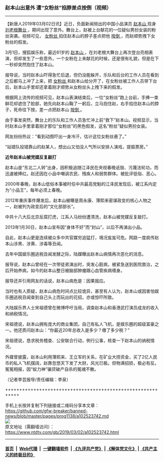 ### 赵本山出意外 遭“女粉丝”掐脖差点按倒（视频）
------------------------

<div class="post_content">
 <p>
  【新唐人2019年03月02日讯】近日，负面新闻频出的中国小品演员
  <a href="https://www.ntdtv.com/gb/赵本山.htm">
   赵本山
  </a>
  现身
  <a href="https://www.ntdtv.com/gb/刘老根舞台.htm">
   刘老根舞台
  </a>
  ，期间出现了意外。舞台上，赵被上台献花的一位疑似男扮女装的粉丝突袭。视频可见，
  <a href="https://www.ntdtv.com/gb/女粉丝.htm">
   女粉丝
  </a>
  掐住赵本山的脖子差点把他
  <a href="https://www.ntdtv.com/gb/按倒.htm">
   按倒
  </a>
  ，而赵顺势拽下女粉丝的假发。
 </p>
 <p>
  3月1日，搜狐娱乐称，最近61岁的
  <a href="https://www.ntdtv.com/gb/赵本山.htm">
   赵本山
  </a>
  ，在刘老根大舞台上再次登台亮相表演，但却发生了一些意外，一个女粉在上来献花的时候，还是很有礼貌，但是在下一秒却突然抱住了赵本山。
 </p>
 <p>
  报导说，当时赵本山吓得急忙后退，但仍没能躲开，乐队和后台的工作人员在看到之后都马上冲了上来，把
  <a href="https://www.ntdtv.com/gb/女粉丝.htm">
   女粉丝
  </a>
  和赵本山给分开了，在女粉丝被工作人员带下台后，赵本山手里却还拿着刚才顺势从女粉丝头上拽下来的假发。
 </p>
 <p>
  根据网上流传的视频可见，赵本山表演结束后，一位“女粉丝”跑上台前，手捧一束鲜花却遮住了脸部，她先向赵本山鞠了一躬后，立马抱住赵，右手掐住赵本山的脖子，死命往下按，差一点把赵本山
  <a href="https://www.ntdtv.com/gb/按倒.htm">
   按倒
  </a>
  。
 </p>
 <p>
  由于事发突然，舞台上的乐队和工作人员急忙冲上前“救下”赵本山。视频显示，当时赵本山手里拿着刚才那位“女粉丝”的黑色假发，这名“粉丝”疑似男扮女装。
 </p>
 <p>
 </p>
 <p>
  网友纷纷热议：“看到动图吓出一身冷汗，估计这位女粉丝悬了。”
 </p>
 <p>
  “站错队投错靠山的赵某人，想出山又怕没人气所以安排人演戏，提振票房。”
 </p>
 <p>
  <strong>
   近年赵本山被党媒反复敲打
  </strong>
 </p>
 <p>
  赵本山是“东北二人转”出身，因积极追随江泽民在央视春晚诋毁、污蔑法轮功，而迅速被捧红。赵还因在小品中嘲讽农民、残疾人和弱势群体。被批评低俗、恶心。
 </p>
 <p>
  2000年春晚，赵本山低俗本事被时任中共最高党魁的江泽民发现后，被江系内定为“小品王”，每年必须上春晚。
 </p>
 <p>
  2012年重庆事件爆发后，赵本山被曝是周永康、薄熙来密谋政变的核心人物之一，赵被列为政变后的“文化部部长”。
 </p>
 <p>
  中共十八大后北京反腐打虎，江系人马纷纷遭清洗，赵本山被党媒反复敲打。
 </p>
 <p>
  2013年1月30日，赵本山宣布因“身体不好”而“封山”，以后不再演出小品。
 </p>
 <p>
  自此，赵本山更是连续被众多中共官媒穷追猛打，境况岌岌可危。网路一度疯传赵本山涉黑、涉黄、涉毒等丑闻。
 </p>
 <p>
  去年中国娱乐圈逃税丑闻发酵之际，陆媒曝出赵本山病情再次恶化的消息。
 </p>
 <p>
  报导说，赵本山曾经在一次带徒弟演出时，突发心脏病，被紧急送到医院救治，之后开始养病，如今的赵本山整日被脑部肿瘤跟心血管疾病缠身。
 </p>
 <p>
  报导还并引用网友的话说，赵本山病危是：因果报应。
 </p>
 <p>
  当时也有人质疑，赵本山病危时间点比较诡异，甚至有人认为，赵本山或因害怕娱乐圈逃税丑闻查到自己头上而玩出的花招，亦或惊吓所致。
 </p>
 <p>
  大陆娱乐界人士宋祖德曾在微博呼吁当局，调查赵本山和香港武打演员成龙的收入和纳税情况。
 </p>
 <p>
  宋祖德说，赵本山拥有庞大的商业集团，自己有私人飞机，是娱乐圈的超级富豪之一。他还质问赵本山：“你最近20年总收入是多少？缴了多少税？”
 </p>
 <p>
  宋祖德说，恳求税务稽查、公安联合行动，例行公事，核查一下赵本山的纳税情况。
 </p>
 <p>
  外媒曾披露，赵本山利用薄熙来、王立军的关系，在矿业大捞资金，买了2亿人民币的私人飞机摆阔，赵靠忽悠天下发了大财，风光已极。但物满招损，极必有反。冤冤相报，因“蚁力神”骗贷破产自杀的冤魂不散。
 </p>
 <p>
  （记者李芸报导/责任编辑：李泉）
 </p>
 <div class="single_ad">
 </div>
</div>

+++++++++++++++++++++++++++++++++++++++++++++++++++++++++++<br/><br/>
手机上长按并复制下列链接或二维码分享本文章：<br/>
https://github.com/gfw-breaker/banned-news/blob/master/pages/prog1138/a102523742.md <br/>
<a href='https://github.com/gfw-breaker/banned-news/blob/master/pages/prog1138/a102523742.md'><img src='https://github.com/gfw-breaker/banned-news/blob/master/pages/prog1138/a102523742.md.png'/></a> <br/>
原文地址（需翻墙访问）：https://www.ntdtv.com/gb/2019/03/02/a102523742.html


------------------------
#### [首页](https://github.com/gfw-breaker/banned-news/blob/master/README.md) &nbsp;|&nbsp; [Web代理](https://github.com/labour-camp/helloworld) &nbsp;|&nbsp; [一键翻墙软件](https://github.com/gfw-breaker/nogfw/blob/master/README.md) &nbsp;| [《九评共产党》](https://github.com/gfw-breaker/9ping.md/blob/master/README.md#九评之一评共产党是什么) | [《解体党文化》](https://github.com/gfw-breaker/jtdwh.md/blob/master/README.md) | [《共产主义的终极目的》](https://github.com/gfw-breaker/gczydzjmd.md/blob/master/README.md)

